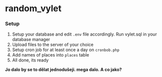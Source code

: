 # random_vylet

### Setup

1. Setup your database and edit `.env` file accordingly. Run vylet.sql in your database manager
2. Upload files to the server of your choice
3. Setup cron job for at least once a day on `cronbob.php`
4. Add names of places into `places` table
5. All done, its ready
 
**Jo dalo by se to dělat jednodušeji. mega dalo. A co jako?**
